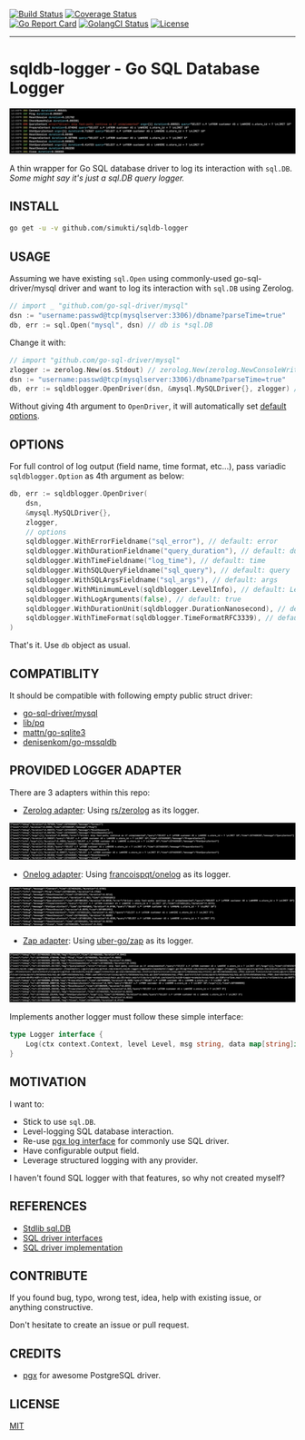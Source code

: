 [![Build Status](https://travis-ci.com/simukti/sqldb-logger.svg)](https://travis-ci.com/simukti/sqldb-logger) 
[![Coverage Status](https://coveralls.io/repos/github/simukti/sqldb-logger/badge.svg)](https://coveralls.io/github/simukti/sqldb-logger)  
[![Go Report Card](https://goreportcard.com/badge/github.com/simukti/sqldb-logger)](https://goreportcard.com/report/github.com/simukti/sqldb-logger)
[![GolangCI Status](https://golangci.com/badges/github.com/simukti/sqldb-logger.svg)](https://golangci.com/r/github.com/simukti/sqldb-logger) 
[![License](http://img.shields.io/badge/license-MIT-blue.svg?style=flat)](https://raw.githubusercontent.com/simukti/sqldb-logger/master/LICENSE.txt)

------

# sqldb-logger - Go SQL Database Logger

![shameless console output sample](./logadapter/zerologadapter/console.jpg?raw=true "go sql database logger output")

A thin wrapper for Go SQL database driver to log its interaction with `sql.DB`. _Some might say it's just a sql.DB query logger._

## INSTALL

```bash
go get -u -v github.com/simukti/sqldb-logger
```

## USAGE

Assuming we have existing `sql.Open` using commonly-used go-sql-driver/mysql driver and want to log its interaction with `sql.DB` using Zerolog.

```go
// import _ "github.com/go-sql-driver/mysql"
dsn := "username:passwd@tcp(mysqlserver:3306)/dbname?parseTime=true"
db, err := sql.Open("mysql", dsn) // db is *sql.DB
```

Change it with:

```go
// import "github.com/go-sql-driver/mysql"
zlogger := zerolog.New(os.Stdout) // zerolog.New(zerolog.NewConsoleWriter()) // <-- for colored console
dsn := "username:passwd@tcp(mysqlserver:3306)/dbname?parseTime=true"
db, err := sqldblogger.OpenDriver(dsn, &mysql.MySQLDriver{}, zlogger) // db is *sql.DB
``` 

Without giving 4th argument to `OpenDriver`, it will automatically set [default options](./options.go#L19-L29).

## OPTIONS

For full control of log output (field name, time format, etc...), pass variadic `sqldblogger.Option` as 4th argument as below:

```go
db, err := sqldblogger.OpenDriver(
    dsn, 
    &mysql.MySQLDriver{}, 
    zlogger,
    // options
    sqldblogger.WithErrorFieldname("sql_error"), // default: error
    sqldblogger.WithDurationFieldname("query_duration"), // default: duration
    sqldblogger.WithTimeFieldname("log_time"), // default: time
    sqldblogger.WithSQLQueryFieldname("sql_query"), // default: query
    sqldblogger.WithSQLArgsFieldname("sql_args"), // default: args
    sqldblogger.WithMinimumLevel(sqldblogger.LevelInfo), // default: LevelDebug
    sqldblogger.WithLogArguments(false), // default: true
    sqldblogger.WithDurationUnit(sqldblogger.DurationNanosecond), // default: millisecond
    sqldblogger.WithTimeFormat(sqldblogger.TimeFormatRFC3339), // default: unix timestamp
)
```

That's it. Use `db` object as usual.

## COMPATIBLITY

It should be compatible with following empty public struct driver: 

- [go-sql-driver/mysql](https://github.com/go-sql-driver/mysql/blob/15462c1d60d42ecca11d6ef9fec0b0afd5833459/driver.go#L84)
- [lib/pq](https://github.com/lib/pq/blob/f91d3411e481ed313eeab65ebfe9076466c39d01/conn.go#L52)
- [mattn/go-sqlite3](https://github.com/mattn/go-sqlite3/blob/590d44c02bca83987d23f6eab75e6d0ddf95f644/sqlite3.go#L230)
- [denisenkom/go-mssqldb](https://github.com/denisenkom/go-mssqldb/blob/cfbb681360f0a7de54ae77703318f0e60d422e00/mssql.go#L33)

## PROVIDED LOGGER ADAPTER

There are 3 adapters within this repo:

- [Zerolog adapter](logadapter/zerologadapter): Using [rs/zerolog](https://github.com/rs/zerolog) as its logger.

![zerolog output sample](./logadapter/zerologadapter/zerolog.jpg?raw=true "go sql database logger output")

- [Onelog adapter](logadapter/onelogadapter): Using [francoispqt/onelog](https://github.com/francoispqt/onelog) as its logger.

![onelog output sample](./logadapter/onelogadapter/onelog.jpg?raw=true "go sql database logger output")

- [Zap adapter](logadapter/zapadapter): Using [uber-go/zap](https://github.com/uber-go/zap) as its logger.

![zap output sample](./logadapter/zapadapter/zap.jpg?raw=true "go sql database logger output")

Implements another logger must follow these simple interface:

```go
type Logger interface {
	Log(ctx context.Context, level Level, msg string, data map[string]interface{})
}
``` 

## MOTIVATION

I want to:

- Stick to use `sql.DB`.
- Level-logging SQL database interaction.
- Re-use [pgx log interface](https://github.com/jackc/pgx/blob/f3a3ee1a0e5c8fc8991928bcd06fdbcd1ee9d05c/logger.go#L46-L49) for commonly use SQL driver.
- Have configurable output field.
- Leverage structured logging with any provider.

I haven't found SQL logger with that features, so why not created myself? 

## REFERENCES

- [Stdlib sql.DB](https://github.com/golang/go/blob/master/src/database/sql/sql.go)
- [SQL driver interfaces](https://github.com/golang/go/blob/master/src/database/sql/driver/driver.go)
- [SQL driver implementation](https://github.com/golang/go/wiki/SQLDrivers)

## CONTRIBUTE

If you found bug, typo, wrong test, idea, help with existing issue, or anything constructive.
 
Don't hesitate to create an issue or pull request.

## CREDITS

- [pgx](https://github.com/jackc/pgx) for awesome PostgreSQL driver.

## LICENSE

[MIT](./LICENSE.txt)